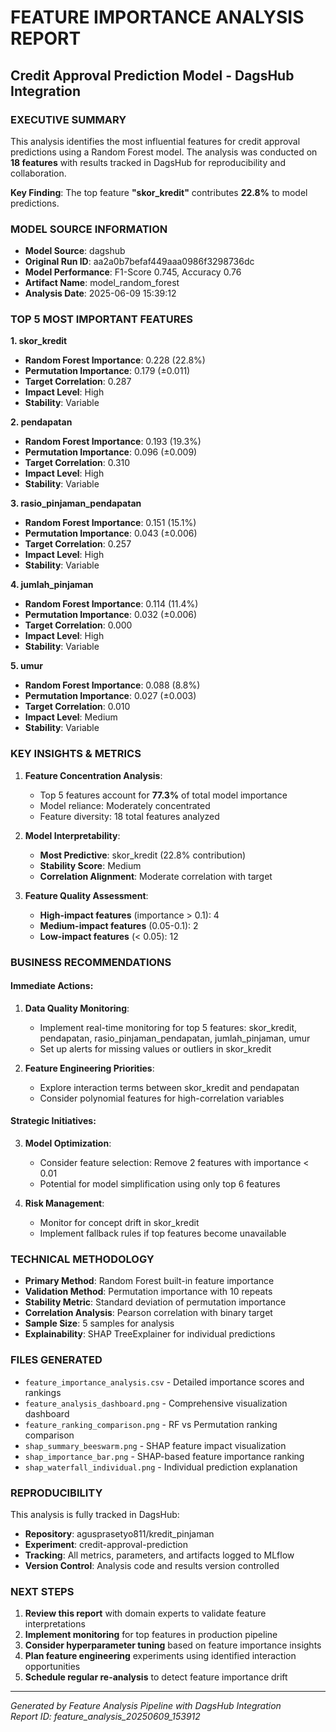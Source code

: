 # FEATURE IMPORTANCE ANALYSIS REPORT
## Credit Approval Prediction Model - DagsHub Integration

### EXECUTIVE SUMMARY

This analysis identifies the most influential features for credit approval predictions using a Random Forest model. The analysis was conducted on **18 features** with results tracked in DagsHub for reproducibility and collaboration.

**Key Finding**: The top feature **"skor_kredit"** contributes **22.8%** to model predictions.

### MODEL SOURCE INFORMATION

- **Model Source**: dagshub
- **Original Run ID**: aa2a0b7befaf449aaa0986f3298736dc
- **Model Performance**: F1-Score 0.745, Accuracy 0.76
- **Artifact Name**: model_random_forest
- **Analysis Date**: 2025-06-09 15:39:12

### TOP 5 MOST IMPORTANT FEATURES

**1. skor_kredit**
- **Random Forest Importance**: 0.228 (22.8%)
- **Permutation Importance**: 0.179 (±0.011)
- **Target Correlation**: 0.287
- **Impact Level**: High
- **Stability**: Variable

**2. pendapatan**
- **Random Forest Importance**: 0.193 (19.3%)
- **Permutation Importance**: 0.096 (±0.009)
- **Target Correlation**: 0.310
- **Impact Level**: High
- **Stability**: Variable

**3. rasio_pinjaman_pendapatan**
- **Random Forest Importance**: 0.151 (15.1%)
- **Permutation Importance**: 0.043 (±0.006)
- **Target Correlation**: 0.257
- **Impact Level**: High
- **Stability**: Variable

**4. jumlah_pinjaman**
- **Random Forest Importance**: 0.114 (11.4%)
- **Permutation Importance**: 0.032 (±0.006)
- **Target Correlation**: 0.000
- **Impact Level**: High
- **Stability**: Variable

**5. umur**
- **Random Forest Importance**: 0.088 (8.8%)
- **Permutation Importance**: 0.027 (±0.003)
- **Target Correlation**: 0.010
- **Impact Level**: Medium
- **Stability**: Variable


### KEY INSIGHTS & METRICS

1. **Feature Concentration Analysis**:
   - Top 5 features account for **77.3%** of total model importance
   - Model reliance: Moderately concentrated
   - Feature diversity: 18 total features analyzed

2. **Model Interpretability**:
   - **Most Predictive**: skor_kredit (22.8% contribution)
   - **Stability Score**: Medium
   - **Correlation Alignment**: Moderate correlation with target

3. **Feature Quality Assessment**:
   - **High-impact features** (importance > 0.1): 4
   - **Medium-impact features** (0.05-0.1): 2
   - **Low-impact features** (< 0.05): 12

### BUSINESS RECOMMENDATIONS

#### Immediate Actions:
1. **Data Quality Monitoring**:
   - Implement real-time monitoring for top 5 features: skor_kredit, pendapatan, rasio_pinjaman_pendapatan, jumlah_pinjaman, umur
   - Set up alerts for missing values or outliers in skor_kredit

2. **Feature Engineering Priorities**:
   - Explore interaction terms between skor_kredit and pendapatan
   - Consider polynomial features for high-correlation variables

#### Strategic Initiatives:
3. **Model Optimization**:
   - Consider feature selection: Remove 2 features with importance < 0.01
   - Potential for model simplification using only top 6 features

4. **Risk Management**:
   - Monitor for concept drift in skor_kredit
   - Implement fallback rules if top features become unavailable

### TECHNICAL METHODOLOGY

- **Primary Method**: Random Forest built-in feature importance
- **Validation Method**: Permutation importance with 10 repeats
- **Stability Metric**: Standard deviation of permutation importance
- **Correlation Analysis**: Pearson correlation with binary target
- **Sample Size**: 5 samples for analysis
- **Explainability**: SHAP TreeExplainer for individual predictions

### FILES GENERATED

- `feature_importance_analysis.csv` - Detailed importance scores and rankings
- `feature_analysis_dashboard.png` - Comprehensive visualization dashboard  
- `feature_ranking_comparison.png` - RF vs Permutation ranking comparison
- `shap_summary_beeswarm.png` - SHAP feature impact visualization
- `shap_importance_bar.png` - SHAP-based feature importance ranking
- `shap_waterfall_individual.png` - Individual prediction explanation

### REPRODUCIBILITY

This analysis is fully tracked in DagsHub:
- **Repository**: agusprasetyo811/kredit_pinjaman
- **Experiment**: credit-approval-prediction  
- **Tracking**: All metrics, parameters, and artifacts logged to MLflow
- **Version Control**: Analysis code and results version controlled

### NEXT STEPS

1. **Review this report** with domain experts to validate feature interpretations
2. **Implement monitoring** for top features in production pipeline
3. **Consider hyperparameter tuning** based on feature importance insights
4. **Plan feature engineering** experiments using identified interaction opportunities
5. **Schedule regular re-analysis** to detect feature importance drift

---

*Generated by Feature Analysis Pipeline with DagsHub Integration*  
*Report ID: feature_analysis_20250609_153912*
